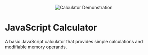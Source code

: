 <p align="center">
<img src="https://i.imgur.com/tbFjXGk.gif" alt="Calculator Demonstration"/>
</p>

<h1>JavaScript Calculator</h1>
A basic JavaScript calculator that provides simple calculations and modifiable memory operands.<br />

</p>
